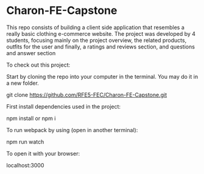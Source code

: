 # Charon-FE-Capstone


This repo consists of building a client side application that resembles a really basic clothing e-commerce website. The project was developed by 4 students, focusing mainly on the project overview, the related products, outfits for the user and finally, a ratings and reviews section, and questions and answer section 

To check out this project:

Start by cloning the repo into your computer in the terminal. You may do it in a new folder.

git clone https://github.com/RFE5-FEC/Charon-FE-Capstone.git


First install dependencies used in the project:

npm install or npm i 

To run webpack by using (open in another terminal):

npm run watch 

To open it with your  browser:

localhost:3000
